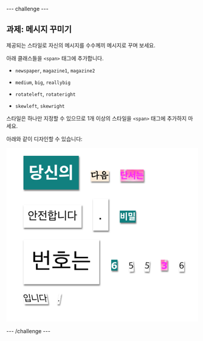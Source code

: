 --- challenge ---

## 과제: 메시지 꾸미기

제공되는 스타일로 자신의 메시지를 수수께끼 메시지로 꾸며 보세요.

아래 클래스들을 `<span>` 태그에 추가합니다.

+ `newspaper`, `magazine1`, `magazine2`

+ `medium`, `big`, `reallybig`

+ `rotateleft`, `rotateright`

+ `skewleft`, `skewright`

스타일은 하나만 지정할 수 있으므로 1개 이상의 스타일을 `<span>` 태그에 추가하지 마세요.

아래와 같이 디자인할 수 있습니다:

![스크린샷](images/letter-challenge1.png)

--- /challenge ---